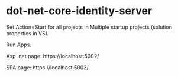 # dot-net-core-identity-server

Set Action=Start for all projects in Multiple startup projects (solution properties in VS).

Run Apps.

Asp .net page: https://localhost:5002/

SPA page: https://localhost:5003/
